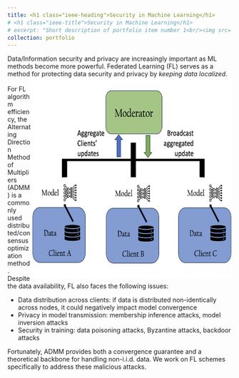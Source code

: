 ```yaml
---
title: <h1 class="ieee-heading">Security in Machine Learning</h1>
# <h1 class="ieee-title">Security in Machine Learning</h1>
# excerpt: "Short description of portfolio item number 1<br/><img src='/images/500x300.png'>"
collection: portfolio
---
```


Data/Information security and privacy are increasingly important as ML methods become more powerful. Federated Learning (FL) serves as a method for protecting data security and privacy by *keeping data localized*.
<br><img src='/images/FL.png' width="450" height="450" style="float:right">
<br>For FL algorithm efficiency, the Alternating Direction Method of Multipliers (ADMM) is a commonly used distributed/consensus optimization method. Despite the data availability, FL also faces the following issues:
<ul><li> Data distribution across clients: if data is distributed non-identically across nodes, it could negatively impact model convergence</li>
<li>Privacy in model transmission: membership inference attacks, model inversion attacks</li>
<li>Security in training: data poisoning attacks, Byzantine attacks, backdoor attacks</li> </ul>
Fortunately, ADMM provides both a convergence guarantee and a theoretical backbone for handling non-i.i.d. data. We work on FL schemes specifically to address these malicious attacks.